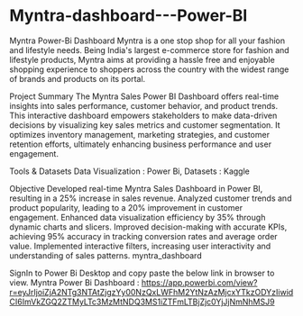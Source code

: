 # Myntra-dashboard---Power-BI

Myntra Power-Bi Dashboard
Myntra is a one stop shop for all your fashion and lifestyle needs. Being India's largest e-commerce store for fashion and lifestyle products, Myntra aims at providing a hassle free and enjoyable shopping experience to shoppers across the country with the widest range of brands and products on its portal.

Project Summary
The Myntra Sales Power BI Dashboard offers real-time insights into sales performance, customer behavior, and product trends. This interactive dashboard empowers stakeholders to make data-driven decisions by visualizing key sales metrics and customer segmentation. It optimizes inventory management, marketing strategies, and customer retention efforts, ultimately enhancing business performance and user engagement.

Tools & Datasets
Data Visualization : Power Bi, Datasets : Kaggle

Objective
Developed real-time Myntra Sales Dashboard in Power BI, resulting in a 25% increase in sales revenue.
Analyzed customer trends and product popularity, leading to a 20% improvement in customer engagement.
Enhanced data visualization efficiency by 35% through dynamic charts and slicers.
Improved decision-making with accurate KPIs, achieving 95% accuracy in tracking conversion rates and average order value.
Implemented interactive filters, increasing user interactivity and understanding of sales patterns.
myntra_dashboard

SignIn to Power Bi Desktop and copy paste the below link in browser to view.
Myntra Power Bi Dashboard : https://app.powerbi.com/view?r=eyJrIjoiZjA2NTg3NTAtZjgzYy00NzQxLWFhM2YtNzAzMjcxYTkzODYzIiwidCI6ImVkZGQ2ZTMyLTc3MzMtNDQ3MS1iZTFmLTBjZjc0YjJjNmNhMSJ9
